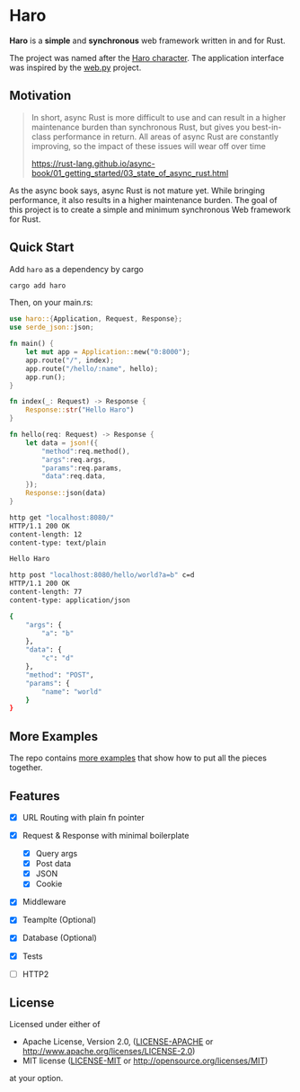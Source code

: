 # Haro

**Haro** is a **simple** and **synchronous** web framework written in and for Rust.

The project was named after the [Haro character](https://en.wikipedia.org/wiki/Haro_(character)). The application interface was inspired by the [web.py](https://webpy.org/) project.

## Motivation
> In short, async Rust is more difficult to use and can result in a higher maintenance burden than synchronous Rust, but gives you best-in-class performance in return. All areas of async Rust are constantly improving, so the impact of these issues will wear off over time
>
> https://rust-lang.github.io/async-book/01_getting_started/03_state_of_async_rust.html

As the async book says, async Rust is not mature yet. While bringing performance, it also results in a higher maintenance burden. The goal of this project is to create a simple and minimum synchronous Web framework for Rust.

## Quick Start

Add `haro` as a dependency by cargo
```bash
cargo add haro
```

Then, on your main.rs:

```Rust
use haro::{Application, Request, Response};
use serde_json::json;

fn main() {
    let mut app = Application::new("0:8000");
    app.route("/", index);
    app.route("/hello/:name", hello);
    app.run();
}

fn index(_: Request) -> Response {
    Response::str("Hello Haro")
}

fn hello(req: Request) -> Response {
    let data = json!({
        "method":req.method(),
        "args":req.args,
        "params":req.params,
        "data":req.data,
    });
    Response::json(data)
}
```

```bash
http get "localhost:8080/"
HTTP/1.1 200 OK
content-length: 12
content-type: text/plain

Hello Haro
```

```bash
http post "localhost:8080/hello/world?a=b" c=d
HTTP/1.1 200 OK
content-length: 77
content-type: application/json

{
    "args": {
        "a": "b"
    },
    "data": {
        "c": "d"
    },
    "method": "POST",
    "params": {
        "name": "world"
    }
}
```

## More Examples

The repo contains [more examples](./examples) that show how to put all the pieces together.

## Features

- [x] URL Routing with plain fn pointer
- [x] Request & Response with minimal boilerplate
  - [x] Query args
  - [x] Post data
  - [x] JSON
  - [x] Cookie
- [x] Middleware
- [x] Teamplte (Optional)
- [x] Database (Optional)
- [x] Tests
- [ ] HTTP2



## License

Licensed under either of

 * Apache License, Version 2.0, ([LICENSE-APACHE](LICENSE-APACHE) or http://www.apache.org/licenses/LICENSE-2.0)
 * MIT license ([LICENSE-MIT](LICENSE-MIT) or http://opensource.org/licenses/MIT)

at your option.
